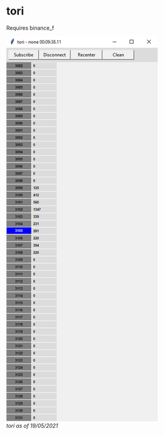 # tori

Requires binance_f

![tori as of 19/05/2021](https://github.com/AidenH/tori/blob/main/img/5-19-21-tori.png)  
*tori as of 19/05/2021*
